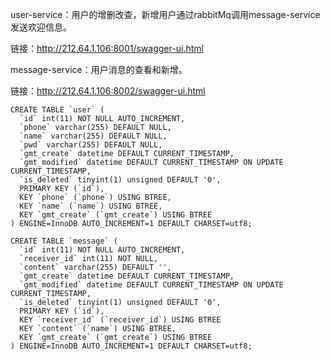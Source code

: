 user-service：用户的增删改查，新增用户通过rabbitMq调用message-service发送欢迎信息。

链接：http://212.64.1.106:8001/swagger-ui.html

message-service：用户消息的查看和新增。

链接：http://212.64.1.106:8002/swagger-ui.html

```mysql
CREATE TABLE `user` (
  `id` int(11) NOT NULL AUTO_INCREMENT,
  `phone` varchar(255) DEFAULT NULL,
  `name` varchar(255) DEFAULT NULL,
  `pwd` varchar(255) DEFAULT NULL,
  `gmt_create` datetime DEFAULT CURRENT_TIMESTAMP,
  `gmt_modified` datetime DEFAULT CURRENT_TIMESTAMP ON UPDATE CURRENT_TIMESTAMP,
  `is_deleted` tinyint(1) unsigned DEFAULT '0',
  PRIMARY KEY (`id`),
  KEY `phone` (`phone`) USING BTREE,
  KEY `name` (`name`) USING BTREE,
  KEY `gmt_create` (`gmt_create`) USING BTREE
) ENGINE=InnoDB AUTO_INCREMENT=1 DEFAULT CHARSET=utf8;

CREATE TABLE `message` (
  `id` int(11) NOT NULL AUTO_INCREMENT,
  `receiver_id` int(11) NOT NULL,
  `content` varchar(255) DEFAULT '',
  `gmt_create` datetime DEFAULT CURRENT_TIMESTAMP,
  `gmt_modified` datetime DEFAULT CURRENT_TIMESTAMP ON UPDATE CURRENT_TIMESTAMP,
  `is_deleted` tinyint(1) unsigned DEFAULT '0',
  PRIMARY KEY (`id`),
  KEY `receiver_id` (`receiver_id`) USING BTREE
  KEY `content` (`name`) USING BTREE,
  KEY `gmt_create` (`gmt_create`) USING BTREE
) ENGINE=InnoDB AUTO_INCREMENT=1 DEFAULT CHARSET=utf8;

```